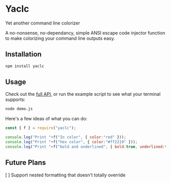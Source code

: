 # Yaclc
Yet another command line colorizer

A no-nonsense, no-dependancy, simple ANSI escape code injector function to make colorizing your command line outputs easy.

## Installation
```bash
npm install yaclc
```

## Usage
Check out the [full API](./API.md), or run the example script to see what your terminal supports:
```bash
node demo.js
```

Here's a few ideas of what you can do:
```js
const { f } = require("yaclc");

console.log("Print "+f("In color", { color:"red" }));
console.log("Print "+f("hex color", { color:"#ff2219" }));
console.log("Print "+f("bold and underlined", { bold:true, underlined:true }));
```

## Future Plans
 [ ] Support nested formatting that doesn't totally override
